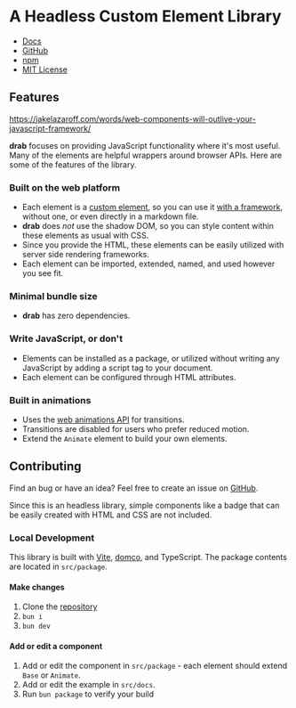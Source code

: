 # A Headless Custom Element Library

- [Docs](https://drab.robino.dev)
- [GitHub](https://github.com/rossrobino/drab)
- [npm](https://www.npmjs.com/package/drab)
- [MIT License](https://github.com/rossrobino/drab/blob/main/LICENSE.md)

## Features

https://jakelazaroff.com/words/web-components-will-outlive-your-javascript-framework/

**drab** focuses on providing JavaScript functionality where it's most useful. Many of the elements are helpful wrappers around browser APIs. Here are some of the features of the library.

### Built on the web platform

- Each element is a [custom element](https://developer.mozilla.org/en-US/docs/Web/API/Web_components/Using_custom_elements), so you can use it [with a framework](https://custom-elements-everywhere.com/), without one, or even directly in a markdown file.
- **drab** does _not_ use the shadow DOM, so you can style content within these elements as usual with CSS.
- Since you provide the HTML, these elements can be easily utilized with server side rendering frameworks.
- Each element can be imported, extended, named, and used however you see fit.

### Minimal bundle size

- **drab** has zero dependencies.

### Write JavaScript, or don't

- Elements can be installed as a package, or utilized without writing any JavaScript by adding a script tag to your document.
- Each element can be configured through HTML attributes.

### Built in animations

- Uses the [web animations API](https://developer.mozilla.org/en-US/docs/Web/API/Web_Animations_API) for transitions.
- Transitions are disabled for users who prefer reduced motion.
- Extend the `Animate` element to build your own elements.

## Contributing

Find an bug or have an idea? Feel free to create an issue on [GitHub](https://github.com/rossrobino/drab).

Since this is an headless library, simple components like a badge that can be easily created with HTML and CSS are not included.

### Local Development

This library is built with [Vite](https://vitejs.dev), [domco](https://domco.robino.dev), and TypeScript. The package contents are located in `src/package`.

#### Make changes

1. Clone the [repository](https://github.com/rossrobino/drab)
2. `bun i`
3. `bun dev`

#### Add or edit a component

1. Add or edit the component in `src/package` - each element should extend `Base` or `Animate`.
2. Add or edit the example in `src/docs`.
3. Run `bun package` to verify your build
